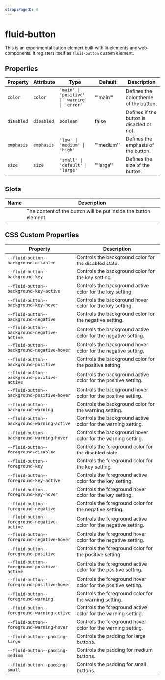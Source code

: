 ```yaml
---
strapiPageID: 4
---
```


# fluid-button

This is an experimental button element built with lit-elements and
web-components. It registers itself as `fluid-button` custom element.

## Properties

| Property   | Attribute  | Type                                           | Default    | Description                               |
| ---------- | ---------- | ---------------------------------------------- | ---------- | ----------------------------------------- |
| `color`    | `color`    | `'main' \| 'positive' \| 'warning' \| 'error'` | "'main'"   | Defines the color theme of the button.    |
| `disabled` | `disabled` | `boolean`                                      | false      | Defines if the button is disabled or not. |
| `emphasis` | `emphasis` | `'low' \| 'medium' \| 'high'`                  | "'medium'" | Defines the emphasis of the button.       |
| `size`     | `size`     | `'small' \| 'default' \| 'large'`              | "'large'"  | Defines the size of the button.           |

## Slots

| Name | Description                                                      |
| ---- | ---------------------------------------------------------------- |
|      | The content of the button will be put inside the button element. |

## CSS Custom Properties

| Property                                     | Description                                                    |
| -------------------------------------------- | -------------------------------------------------------------- |
| `--fluid-button--background-disabled`        | Controls the background color for the disabled state.          |
| `--fluid-button--background-key`             | Controls the background color for the key setting.             |
| `--fluid-button--background-key-active`      | Controls the background active color for the key setting.      |
| `--fluid-button--background-key-hover`       | Controls the background hover color for the key setting.       |
| `--fluid-button--background-negative`        | Controls the background color for the negative setting.        |
| `--fluid-button--background-negative-active` | Controls the background active color for the negative setting. |
| `--fluid-button--background-negative-hover`  | Controls the background hover color for the negative setting.  |
| `--fluid-button--background-positive`        | Controls the background color for the positive setting.        |
| `--fluid-button--background-positive-active` | Controls the background active color for the positive setting. |
| `--fluid-button--background-positive-hover`  | Controls the background hover color for the positive setting.  |
| `--fluid-button--background-warning`         | Controls the background color for the warning setting.         |
| `--fluid-button--background-warning-active`  | Controls the background active color for the warning setting.  |
| `--fluid-button--background-warning-hover`   | Controls the background hover color for the warning setting.   |
| `--fluid-button--foreground-disabled`        | Controls the foreground color for the disabled state.          |
| `--fluid-button--foreground-key`             | Controls the foreground color for the key setting.             |
| `--fluid-button--foreground-key-active`      | Controls the foreground active color for the key setting.      |
| `--fluid-button--foreground-key-hover`       | Controls the foreground hover color for the key setting.       |
| `--fluid-button--foreground-negative`        | Controls the foreground color for the negative setting.        |
| `--fluid-button--foreground-negative-active` | Controls the foreground active color for the negative setting. |
| `--fluid-button--foreground-negative-hover`  | Controls the foreground hover color for the negative setting.  |
| `--fluid-button--foreground-positive`        | Controls the foreground color for the positive setting.        |
| `--fluid-button--foreground-positive-active` | Controls the foreground active color for the positive setting. |
| `--fluid-button--foreground-positive-hover`  | Controls the foreground hover color for the positive setting.  |
| `--fluid-button--foreground-warning`         | Controls the foreground color for the warning setting.         |
| `--fluid-button--foreground-warning-active`  | Controls the foreground active color for the warning setting.  |
| `--fluid-button--foreground-warning-hover`   | Controls the foreground hover color for the warning setting.   |
| `--fluid-button--padding-large`              | Controls the padding for large buttons.                        |
| `--fluid-button--padding-medium`             | Controls the padding for medium buttons.                       |
| `--fluid-button--padding-small`              | Controls the padding for small buttons.                        |
